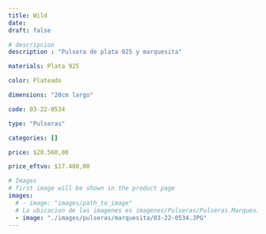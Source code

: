 ```yaml
---
title: Wild
date: 
draft: false

# descripcion
description : "Pulsera de plata 925 y marquesita"

materials: Plata 925

color: Plateado

dimensions: "20cm largo"

code: 03-22-0534

type: "Pulseras"

categories: []

price: $20.560,00

price_eftvo: $17.480,00

# Images
# first image will be shown in the product page
images:
  # - image: "images/path_to_image"
  # La ubicacion de las imagenes es imagenes/Pulseras/Pulseras.Marquesita/03-22-0534-wild
  - image: "./images/pulseras/marquesita/03-22-0534.JPG"
---
```

